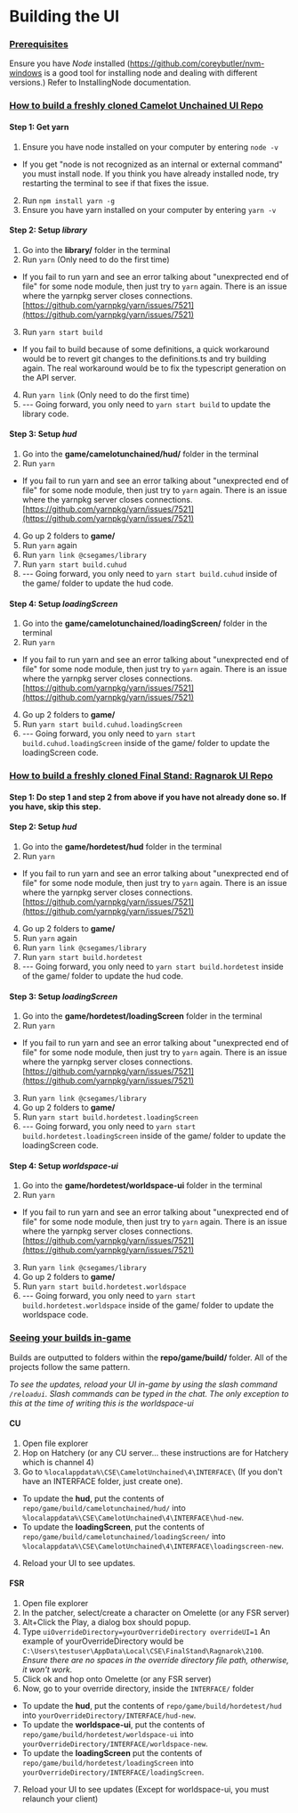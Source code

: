 # Building the UI



### <ins>Prerequisites</ins>
Ensure you have *Node* installed (https://github.com/coreybutler/nvm-windows is a good tool for installing node and dealing with different versions.) Refer to InstallingNode documentation.


### <ins>How to build a freshly cloned Camelot Unchained UI Repo</ins>



#### Step 1: Get yarn
1. Ensure you have node installed on your computer by entering `node -v`
  - If you get "node is not recognized as an internal or external command" you must install node. If you think you have already installed node, try restarting the terminal to see if that fixes the issue.
2. Run `npm install yarn -g`
3. Ensure you have yarn installed on your computer by entering `yarn -v`



#### Step 2: Setup *library*
1. Go into the **library/** folder in the terminal
2. Run `yarn` (Only need to do the first time)
  - If you fail to run yarn and see an error talking about "unexprected end of file" for some node module, then just try to `yarn` again.  There is an issue where the yarnpkg server closes connections. [https://github.com/yarnpkg/yarn/issues/7521](https://github.com/yarnpkg/yarn/issues/7521)
3. Run `yarn start build`
  - If you fail to build because of some definitions, a quick workaround would be to revert git changes to the definitions.ts and try building again. The real workaround would be to fix the typescript generation on the API server.
4. Run `yarn link` (Only need to do the first time)
5. --- Going forward, you only need to `yarn start build` to update the library code.



#### Step 3: Setup *hud*
1. Go into the **game/camelotunchained/hud/** folder in the terminal
2. Run `yarn`
  - If you fail to run yarn and see an error talking about "unexprected end of file" for some node module, then just try to `yarn` again.  There is an issue where the yarnpkg server closes connections. [https://github.com/yarnpkg/yarn/issues/7521](https://github.com/yarnpkg/yarn/issues/7521)
4. Go up 2 folders to **game/**
5. Run `yarn` again
6. Run `yarn link @csegames/library`
7. Run `yarn start build.cuhud`
8. --- Going forward, you only need to `yarn start build.cuhud` inside of the game/ folder to update the hud code.

  

#### Step 4: Setup *loadingScreen*
1. Go into the **game/camelotunchained/loadingScreen/** folder in the terminal
2. Run `yarn`
  - If you fail to run yarn and see an error talking about "unexprected end of file" for some node module, then just try to `yarn` again.  There is an issue where the yarnpkg server closes connections. [https://github.com/yarnpkg/yarn/issues/7521](https://github.com/yarnpkg/yarn/issues/7521)
4. Go up 2 folders to **game/**
5. Run `yarn start build.cuhud.loadingScreen`
6. --- Going forward, you only need to `yarn start build.cuhud.loadingScreen` inside of the game/ folder to update the loadingScreen code.

  

### <ins>How to build a freshly cloned Final Stand: Ragnarok UI Repo</ins>

  

#### Step 1: Do step 1 and step 2 from above if you have not already done so. If you have, skip this step.

  

#### Step 2: Setup *hud*
1. Go into the **game/hordetest/hud** folder in the terminal
2. Run `yarn`
  - If you fail to run yarn and see an error talking about "unexprected end of file" for some node module, then just try to `yarn` again.  There is an issue where the yarnpkg server closes connections. [https://github.com/yarnpkg/yarn/issues/7521](https://github.com/yarnpkg/yarn/issues/7521)
4. Go up 2 folders to **game/**
5. Run `yarn` again
6. Run `yarn link @csegames/library`
7. Run `yarn start build.hordetest`
8. --- Going forward, you only need to `yarn start build.hordetest` inside of the game/ folder to update the hud code.

  

#### Step 3: Setup *loadingScreen*
1. Go into the **game/hordetest/loadingScreen** folder in the terminal
2. Run `yarn`
  - If you fail to run yarn and see an error talking about "unexprected end of file" for some node module, then just try to `yarn` again.  There is an issue where the yarnpkg server closes connections. [https://github.com/yarnpkg/yarn/issues/7521](https://github.com/yarnpkg/yarn/issues/7521)
3. Run `yarn link @csegames/library`
4. Go up 2 folders to **game/**
5. Run `yarn start build.hordetest.loadingScreen`
6. --- Going forward, you only need to `yarn start build.hordetest.loadingScreen` inside of the game/ folder to update the loadingScreen code.

  

#### Step 4: Setup *worldspace-ui*
1. Go into the **game/hordetest/worldspace-ui** folder in the terminal
2. Run `yarn`
  - If you fail to run yarn and see an error talking about "unexprected end of file" for some node module, then just try to `yarn` again.  There is an issue where the yarnpkg server closes connections. [https://github.com/yarnpkg/yarn/issues/7521](https://github.com/yarnpkg/yarn/issues/7521)
3. Run `yarn link @csegames/library`
4. Go up 2 folders to **game/**
5. Run `yarn start build.hordetest.worldspace`
6. --- Going forward, you only need to `yarn start build.hordetest.worldspace` inside of the game/ folder to update the worldspace code.

  

### <ins>Seeing your builds in-game</ins>

  

Builds are outputted to folders within the **repo/game/build/** folder. All of the projects follow the same pattern.

  

*To see the updates, reload your UI in-game by using the slash command `/reloadui`. Slash commands can be typed in the chat. The only exception to this at the time of writing this is the worldspace-ui*

  

#### CU

1) Open file explorer
2) Hop on Hatchery (or any CU server... these instructions are for Hatchery which is channel 4)
3) Go to `%localappdata%\CSE\CamelotUnchained\4\INTERFACE\` (If you don't have an INTERFACE folder, just create one).
  - To update the **hud**, put the contents of `repo/game/build/camelotunchained/hud/` into `%localappdata%\CSE\CamelotUnchained\4\INTERFACE\hud-new`.
  - To update the **loadingScreen**, put the contents of `repo/game/build/camelotunchained/loadingScreen/` into `%localappdata%\CSE\CamelotUnchained\4\INTERFACE\loadingscreen-new`.
4) Reload your UI to see updates.

  

#### FSR

1) Open file explorer
2) In the patcher, select/create a character on Omelette (or any FSR server)
3) Alt+Click the Play, a dialog box should popup.
4) Type `uiOverrideDirectory=yourOverrideDirectory overrideUI=1` An example of yourOverrideDirectory would be `C:\Users\testuser\AppData\Local\CSE\FinalStand\Ragnarok\2100`. *Ensure there are no spaces in the override directory file path, otherwise, it won't work.*
5) Click ok and hop onto Omelette (or any FSR server)
6) Now, go to your override directory, inside the `INTERFACE/` folder
  - To update the **hud**, put the contents of `repo/game/build/hordetest/hud` into `yourOverrideDirectory/INTERFACE/hud-new`.
  - To update the **worldspace-ui**, put the contents of `repo/game/build/hordetest/worldspace-ui` into `yourOverrideDirectory/INTERFACE/worldspace-new`.
  - To update the **loadingScreen** put the contents of `repo/game/build/hordetest/loadingScreen` into `yourOverrideDirectory/INTERFACE/loadingScreen`.
7) Reload your UI to see updates (Except for worldspace-ui, you must relaunch your client)